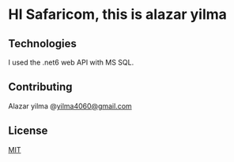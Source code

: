 # HI Safaricom, this is alazar yilma


## Technologies

I used the .net6 web API with MS SQL.


## Contributing
Alazar yilma @yilma4060@gmail.com

## License
[MIT](https://choosealicense.com/licenses/mit/)
